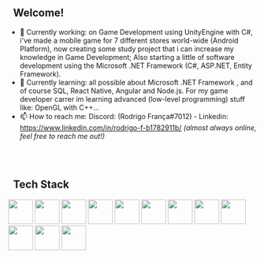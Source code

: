 ## &nbsp; Welcome!
- 🔭 Currently working: on Game Development using UnityEngine with C#, i've made a mobile game for 7 different stores world-wide (Android Platform), now creating some study project that i can increase my knowledge in Game Development; Also starting a little of software development using the Microsoft .NET Framework (C#, ASP.NET, Entity Framework).
- 🌱 Currently learning: all possible about Microsoft .NET Framework , and of course SQL, React Native, Angular and Node.js. For my game developer carrer im learning advanced (low-level programming) stuff like: OpenGL with C++...
- 📫 How to reach me: Discord: (Rodrigo França#7012) - Linkedin: https://www.linkedin.com/in/rodrigo-f-b1782911b/ *(almost always online, feel free to reach me out!)*

<br><br>
## &nbsp; Tech Stack
<p align="left">
  <img width="50" height="50" src="https://cdn.jsdelivr.net/gh/devicons/devicon/icons/csharp/csharp-original.svg">
  <img width="50" height="50" src="https://cdn.jsdelivr.net/gh/devicons/devicon/icons/cplusplus/cplusplus-original.svg">
  <img width="50" height="50" src="https://cdn.jsdelivr.net/gh/devicons/devicon/icons/android/android-original.svg">
  <img width="50" height="50" src="https://cdn.jsdelivr.net/gh/devicons/devicon/icons/dotnetcore/dotnetcore-original.svg">
  <img width="50" height="50" src="https://cdn.jsdelivr.net/gh/devicons/devicon/icons/mysql/mysql-plain-wordmark.svg">
  <img width="50" height="50" src="https://cdn.jsdelivr.net/gh/devicons/devicon/icons/nodejs/nodejs-original-wordmark.svg">
  <img width="50" height="50" src="https://cdn.jsdelivr.net/gh/devicons/devicon/icons/angularjs/angularjs-original.svg">
  <img width="50" height="50" src="https://cdn.jsdelivr.net/gh/devicons/devicon/icons/react/react-original-wordmark.svg">
  <img width="50" height="50" src="https://cdn.jsdelivr.net/gh/devicons/devicon/icons/javascript/javascript-original.svg">
  <img width="50" height="50" src="https://cdn.jsdelivr.net/gh/devicons/devicon/icons/php/php-original.svg">
  <img width="50" height="50" src="https://cdn.jsdelivr.net/gh/devicons/devicon/icons/unity/unity-original.svg">
  <img width="50" height="50" src="https://cdn.jsdelivr.net/gh/devicons/devicon/icons/opengl/opengl-original.svg">
</p>
